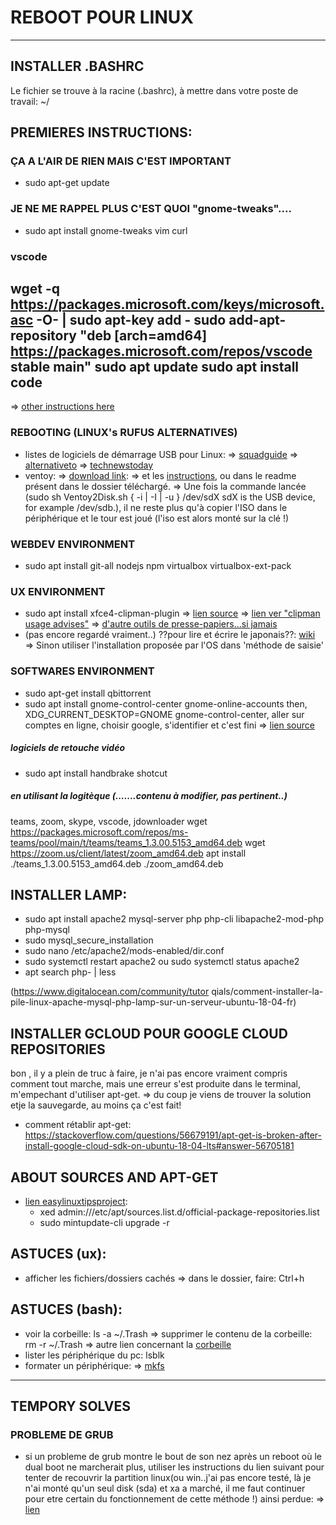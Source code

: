 # REBOOT POUR LINUX

---

## INSTALLER .BASHRC
Le fichier se trouve à la racine (.bashrc), à mettre dans votre poste de travail: ~/

## PREMIERES INSTRUCTIONS: 
### ÇA A L'AIR DE RIEN MAIS C'EST IMPORTANT
- sudo apt-get update
### JE NE ME RAPPEL PLUS C'EST QUOI "gnome-tweaks"....
- sudo apt install gnome-tweaks vim curl
### vscode
wget -q https://packages.microsoft.com/keys/microsoft.asc -O- | sudo apt-key add -
sudo add-apt-repository "deb [arch=amd64] https://packages.microsoft.com/repos/vscode stable main"
sudo apt update
sudo apt install code
---
=> [other instructions here](https://www.how2shout.com/linux/3-ways-install-visual-studio-code-in-ubuntu-using-terminal/)
### REBOOTING (LINUX's RUFUS ALTERNATIVES)
- listes de logiciels de démarrage USB pour Linux:
=> [squadguide](https://squadguide.net/fr/rufus-alternatives-8-meilleurs-logiciels-de-demarrage-usb-pour-linux)
=> [alternativeto](https://alternativeto.net/software/rufus/?platform=linux)
=> [technewstoday](https://www.technewstoday.com/rufus-alternatives-linux-mac/)
- ventoy: 
=> [download link](https://alternativeto.net/software/rufus/?platform=linux): 
=> et les [instructions](https://squadguide.net/fr/rufus-alternatives-8-meilleurs-logiciels-de-demarrage-usb-pour-linux#8_Ventoy), ou dans le readme présent dans le dossier téléchargé.
=> Une fois la commande lancée (sudo sh Ventoy2Disk.sh { -i | -I | -u } /dev/sdX   sdX is the USB device, for example /dev/sdb.), il ne reste plus qu'à copier l'ISO dans le périphérique et le tour est joué (l'iso est alors monté sur la clé !)
### WEBDEV ENVIRONMENT
- sudo apt install git-all nodejs npm virtualbox virtualbox-ext-pack
### UX ENVIRONMENT
- sudo apt install xfce4-clipman-plugin 
=> [lien source](https://doc.ubuntu-fr.org/presse-papier)
=> [lien ver "clipman usage advises"](https://www.grimoire-command.es/2019/xfce4-clipman_usage.html)
=> [d'autre outils de presse-papiers...si jamais](https://www.google.com/search?q=xfce+clipman+comment+afficher+l%27historique&sxsrf=ALeKk02og3F03ALVxYdbMCQ3ukc8qSVKig%3A1621843303157&ei=Z12rYK6ACfTggweBiYLABA&oq=xfce+clipman+comment+afficher+l%27historique&gs_lcp=Cgdnd3Mtd2l6EAM6BwgAEEcQsANQ2fUXWNmaGGCunRhoBHACeACAAXmIAYkHkgEEMTAuMZgBAKABAaoBB2d3cy13aXrIAQjAAQE&sclient=gws-wiz&ved=0ahUKEwjuz9yP7eHwAhV08OAKHYGEAEgQ4dUDCA4&uact=5)
- (pas encore regardé vraiment..) ??pour lire et écrire le japonais??: [wiki](https://fr.wikibooks.org/wiki/Lire_et_%C3%A9crire_le_japonais_sous_Debian)
=> Sinon utiliser l'installation proposée par l'OS dans 'méthode de saisie'
### SOFTWARES ENVIRONMENT
- sudo apt-get install qbittorrent
- sudo apt install gnome-control-center gnome-online-accounts
then, XDG_CURRENT_DESKTOP=GNOME gnome-control-center, aller sur comptes en ligne, choisir google, s'identifier et c'est fini
=> [lien source](https://www.linuxuprising.com/2018/07/mounting-google-drive-on-xfce-or-mate.html)
##### logiciels de retouche vidéo
- sudo apt install handbrake shotcut 
##### en utilisant la logitèque (.......contenu à modifier, pas pertinent..)
teams, zoom, skype, vscode, jdownloader
wget https://packages.microsoft.com/repos/ms-teams/pool/main/t/teams/teams_1.3.00.5153_amd64.deb
wget https://zoom.us/client/latest/zoom_amd64.deb
apt install ./teams_1.3.00.5153_amd64.deb ./zoom_amd64.deb 

## INSTALLER LAMP: 
- sudo apt install apache2 mysql-server php php-cli libapache2-mod-php php-mysql
- sudo mysql_secure_installation
- sudo nano /etc/apache2/mods-enabled/dir.conf
- sudo systemctl restart apache2
ou sudo systemctl status apache2
- apt search php- | less

(https://www.digitalocean.com/community/tutor qials/comment-installer-la-pile-linux-apache-mysql-php-lamp-sur-un-serveur-ubuntu-18-04-fr)


## INSTALLER GCLOUD POUR GOOGLE CLOUD REPOSITORIES

bon , il y a plein de truc à faire, je n'ai pas encore vraiment compris comment tout marche, mais une erreur s'est produite dans le terminal, m'empechant d'utiliser apt-get.
=> du coup je viens de trouver la solution etje la sauvegarde, au moins ça c'est fait!
- comment rétablir apt-get: https://stackoverflow.com/questions/56679191/apt-get-is-broken-after-install-google-cloud-sdk-on-ubuntu-18-04-lts#answer-56705181

## ABOUT SOURCES AND APT-GET
- [lien easylinuxtipsproject](]https://easylinuxtipsproject.blogspot.com/p/sources.html): 
    - xed admin:///etc/apt/sources.list.d/official-package-repositories.list
    - sudo mintupdate-cli upgrade -r


## ASTUCES (ux):
- afficher les fichiers/dossiers cachés => dans le dossier, faire: Ctrl+h
## ASTUCES (bash):
- voir la corbeille: ls -a ~/.Trash
=> supprimer le contenu de la corbeille: rm -r ~/.Trash
=> autre lien concernant la [corbeille](https://forum.ubuntu-fr.org/viewtopic.php?id=12650)
- lister les périphérique du pc: lsblk
- formater un périphérique:
=> [mkfs](https://www.malekal.com/mkfs-formater-et-creer-un-systeme-de-fichiers-ext4-ntfs-fat-sur-linux/)

---

## TEMPORY SOLVES
### PROBLEME DE GRUB

- si un probleme de grub montre le bout de son nez après un reboot où le dual boot ne marcherait plus, utiliser les instructions du lien suivant pour tenter de recouvrir la partition linux(ou win..j'ai pas encore testé, là je n'ai monté qu'un seul disk (sda) et xa a marché, il me faut continuer pour etre certain du fonctionnement de cette méthode !) ainsi perdue: 
=> [lien](https://www.howtogeek.com/114884/how-to-repair-grub2-when-ubuntu-wont-boot/)







